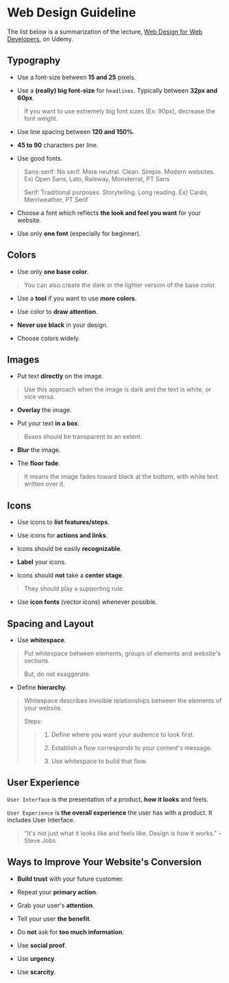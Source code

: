 # Web Design Guideline

The list below is a summarization of the lecture, [Web Design for Web Developers]("https://www.udemy.com/course/web-design-secrets/"), on Udemy.

## Typography

- Use a font-size between **15 and 25** pixels.

- Use a **(really) big font-size** for `headlines`. Typically between **32px and 60px**.

> If you want to use extremely big font sizes (Ex: 90px), decrease the font weight.

- Use line spacing between **120 and 150%**.

- **45 to 90** characters per line.

- Use good fonts.

> Sans-serif: No serif. More neutral. Clean. Simple. Modern websites. Ex) Open Sans, Lato, Raleway, Monsterrat, PT Sans
>
> Serif: Traditional purposes. Storytelling. Long reading. Ex) Cardo, Merriweather, PT Serif

- Choose a font which reflects **the look and feel you want** for your website.

- Use only **one font** (especially for beginner).

## Colors

- Use only **one base color**.

> You can also create the dark or the lighter version of the base color.

- Use a **tool** if you want to use **more colors**.

- Use color to **draw attention**.

- **Never use black** in your design.

- Choose colors widely.

## Images

- Put text **directly** on the image.

> Use this approach when the image is dark and the text is white, or vice versa.

- **Overlay** the image.

- Put your text **in a box**.

> Boxes should be transparent to an extent.

- **Blur** the image.

- The **floor fade**.

> It means the image fades toward black at the bottom, with white text written over it.

## Icons

- Use icons to **list features/steps**.

- Use icons for **actions and links**.

- Icons should be easily **recognizable**.

- **Label** your icons.

- Icons should **not** take a **center stage**.

> They should play a supporting rule.

- Use **icon fonts** (vector icons) whenever possible.

## Spacing and Layout

- Use **whitespace**.

> Put whitespace between elements, groups of elements and website's sections.
>
> But, do not exaggerate.

- Define **hierarchy**.

> Whitespace describes invisible relationships between the elements of your website.
>
> Steps:
>>
>> 1. Define where you want your audience to look first.
>>
>> 2. Establish a flow corresponds to your content's message.
>>
>> 3. Use whitespace to build that flow.

## User Experience

`User Interface` is the presentation of a product, **how it looks** and feels.

`User Experience` is **the overall experience** the user has with a product. It includes User Interface.

> "It's not just what it looks like and feels like. Design is how it works." - Steve Jobs

## Ways to Improve Your Website's Conversion

- **Build trust** with your future customer.

- Repeat your **primary action**.

- Grab your user's **attention**.

- Tell your user **the benefit**.

- Do **not** ask for **too much information**.

- Use **social proof**.

- Use **urgency**.

- Use **scarcity**.
